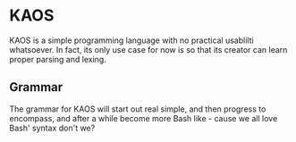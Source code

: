 # KAOS

KAOS is a simple programming language with no practical usablilti whatsoever. In
fact, its only use case for now is so that its creator can learn proper parsing
and lexing.

## Grammar

The grammar for KAOS will start out real simple, and then progress to encompass,
and after a while become more Bash like - cause we all love Bash' syntax don't
we?

